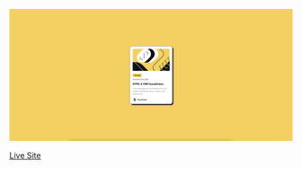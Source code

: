 ![](./screenshot.png)

[Live Site](https://blog-preview-card-mivm6ernn-dylandebruijns-projects.vercel.app/)
